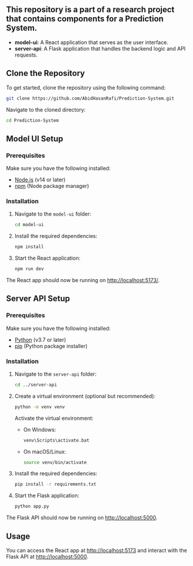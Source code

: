 ## This repository is a part of a research project that contains components for a Prediction System.

- **model-ui**: A React application that serves as the user interface.
- **server-api**: A Flask application that handles the backend logic and API requests.

## Clone the Repository

To get started, clone the repository using the following command:

```bash
git clone https://github.com/AbidHasanRafi/Prediction-System.git
```

Navigate to the cloned directory:

```bash
cd Prediction-System
```

## Model UI Setup

### Prerequisites

Make sure you have the following installed:

- [Node.js](https://nodejs.org/) (v14 or later)
- [npm](https://www.npmjs.com/) (Node package manager)

### Installation

1. Navigate to the `model-ui` folder:

   ```bash
   cd model-ui
   ```

2. Install the required dependencies:

   ```bash
   npm install
   ```

3. Start the React application:

   ```bash
   npm run dev
   ```

The React app should now be running on [http://localhost:5173/](http://localhost:5173/).

## Server API Setup

### Prerequisites

Make sure you have the following installed:

- [Python](https://www.python.org/downloads/) (v3.7 or later)
- [pip](https://pip.pypa.io/en/stable/) (Python package installer)

### Installation

1. Navigate to the `server-api` folder:

   ```bash
   cd ../server-api
   ```

2. Create a virtual environment (optional but recommended):

   ```bash
   python -m venv venv
   ```

   Activate the virtual environment:

   - On Windows:

     ```bash
     venv\Scripts\activate.bat
     ```

   - On macOS/Linux:

     ```bash
     source venv/bin/activate
     ```

3. Install the required dependencies:

   ```bash
   pip install -r requirements.txt
   ```

4. Start the Flask application:

   ```bash
   python app.py
   ```

The Flask API should now be running on [http://localhost:5000](http://localhost:5000).

## Usage

You can access the React app at [http://localhost:5173](http://localhost:5173) and interact with the Flask API at [http://localhost:5000](http://localhost:5000).
